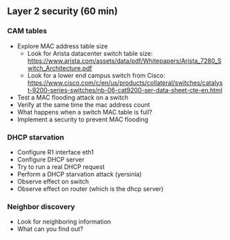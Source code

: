 ## Layer 2 security (60 min)

### CAM tables
- Explore MAC address table size
  - Look for Arista datacenter switch table size: https://www.arista.com/assets/data/pdf/Whitepapers/Arista_7280_Switch_Architecture.pdf
  - Look for a lower end campus switch from Cisco: https://www.cisco.com/c/en/us/products/collateral/switches/catalyst-9200-series-switches/nb-06-cat9200-ser-data-sheet-cte-en.html
- Test a MAC flooding attack on a switch
- Verify at the same time the mac address count
- What happens when a switch MAC table is full?
- Implement a security to prevent MAC flooding

### DHCP starvation
- Configure R1 interface eth1
- Configure DHCP server
- Try to run a real DHCP request
- Perform a DHCP starvation attack (yersinia)
- Observe effect on switch
- Observe effect on router (which is the dhcp server)

### Neighbor discovery
- Look for neighboring information
- What can you find out?
